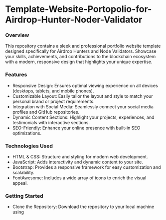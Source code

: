 # Template-Website-Portopolio-for-Airdrop-Hunter-Noder-Validator

### Overview

This repository contains a sleek and professional portfolio website template designed specifically for Airdrop Hunters and Node Validators. Showcase your skills, achievements, and contributions to the blockchain ecosystem with a modern, responsive design that highlights your unique expertise.



### Features

* Responsive Design: Ensures optimal viewing experience on all devices (desktops, tablets, and mobile phones).
* Customizable Layout: Easily tailor the layout and style to match your personal brand or project requirements.
* Integration with Social Media: Seamlessly connect your social media profiles and GitHub repositories.
* Dynamic Content Sections: Highlight your projects, experiences, and testimonials with interactive sections.
* SEO-Friendly: Enhance your online presence with built-in SEO optimizations.



### Technologies Used

* HTML & CSS: Structure and styling for modern web development.
* JavaScript: Adds interactivity and dynamic content to your site.
* Bootstrap: Provides a responsive framework for easy customization and scalability.
* FontAwesome: Includes a wide array of icons to enrich the visual appeal.


### Getting Started

+ Clone the Repository: Download the repository to your local machine using 
